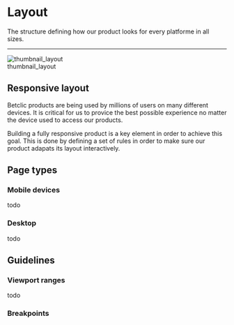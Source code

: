 
# Layout

The structure defining how our product looks for every platforme in all sizes.

---

  
![thumbnail_layout](https://studio-assets.supernova.io/design-systems/27883/7520aed4-547c-4884-81a0-a347a3db681b.png)  
thumbnail_layout  


## Responsive layout

Betclic products are being used by millions of users on many different devices. It is critical for us to provice the best possible experience no matter the device used to access our products. 

Building a fully responsive product is a key element in order to achieve this goal. This is done by defining a set of rules in order to make sure our product adapats its layout interactively. 

## Page types

### Mobile devices

todo

### Desktop

todo

## Guidelines

### Viewport ranges

todo

### Breakpoints